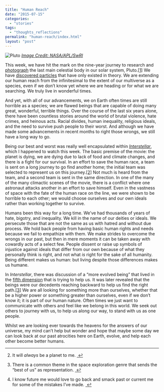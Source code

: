 ```yaml
---
title: "Human Reach"
date: "2015-07-15"
categories: 
  - "stories"
tags: 
  - "thoughts_reflections"
permalink: "human-reach/index.html"
layout: "post"
---
```


![Pluto](/images/Pluto.jpg) [_Image Credit: NASA/APL/SwRI_](http://www.nasa.gov/sites/default/files/thumbnails/image/tn-p_lorri_fullframe_color.jpg)

This week, we have hit the mark on the nine-year journey to research and [photograph](http://www.nasa.gov/mission_pages/newhorizons/images/index.html) the last main celestial body in our solar system, Pluto.[\[1\]](#fn-1 "see footnote") We have [discovered particles](http://www.bbc.com/news/science-environment-33517492) that have only existed in theory. We are extending our human reach from the infinitesimal to the extent of our multiverse as a species, even if we don’t know yet where we are heading or for what we are searching. We truly live in wonderful times.

And yet, with all of our advancements, we on Earth often times are still horrible as a species; we are flawed beings that are capable of doing many great, wonderful, terrible things. Over the course of the last six years alone, there have been countless stories around the world of brutal violence, hate crimes, and heinous acts. Racial divides, human inequality, religious ideals, and the need to survive push people to their worst. And although we have made some advancements in recent months to right those wrongs, we still have a long way to go.

Being our best and worst was really well encapsulated within [_Interstellar_](https://itunes.apple.com/us/movie/interstellar/id960891136?uo=4&at=FQJEJNM3), which I happened to watch this week. The basic premise of the movie: the planet is dying, we are dying due to lack of food and climate changes, and there is a fight for our survival. In an effort to save the human race, a team is sent on a long journey to go find another home; the initial team was selected to represent us on this journey.[\[2\]](#fn-2 "see footnote") Not much is heard from the team, and a second team is sent in the same direction. In one of the many of the many climactic scenes of the movie, there is a conflict where one astronaut attacks another in an effort to save himself. Even in the vastness of space with the fate of the human race on the line, we were shown to be horrible to each other; we would choose ourselves and our own ideals rather than working together to survive.

Humans been this way for a long time. We’ve had thousands of years of hate, bigotry, and inequality. We kill in the name of our deities or ideals. We persecute those that are not the same as us with hatred and without due process. We hold back people from having basic human rights and needs because we fail to empathize with them. We make strides to overcome the wrongs in our past, but then in mere moments it can be taken away with cowardly acts of a select few. People dissent or raise up symbols of injustice against ideals that differ from our own because of what they personally think is right, and not what _is_ right for the sake of all humanity. Being different makes us human: but living despite those differences makes us humane.

In _Interstellar_, there was discussion of a “more evolved being” that lived in the [fifth dimension](https://en.m.wikipedia.org/wiki/Five-dimensional_space) that is trying to help us. It was later revealed that the beings were our decedents reaching backward to help us find the right path.[\[3\]](#fn-3 "see footnote") We are all looking for something more than ourselves, whether that be a higher power or something greater than ourselves, even if we don’t know it; it is part of our human nature. Often times we just want to communicate with others and feel like we belong in this world. We seek out others to journey with us, to help us along our way, to stand with us as one people.

Whilst we are looking ever towards the heavens for the answers of our universe, my mind can’t help but wonder and hope that maybe some day we can look back at our past atrocities here on Earth, evolve, and help each other become better humans.

* * *

2. It will _always_ be a planet to me. [ ↩](#fnref-1 "return to article")

4. There is a common theme in the space exploration genre that sends the “best of us” as representation. [ ↩](#fnref-2 "return to article")

6. I know future me would love to go back and smack past or current me for some of the mistakes I’ve made. [ ↩](#fnref-3 "return to article")
